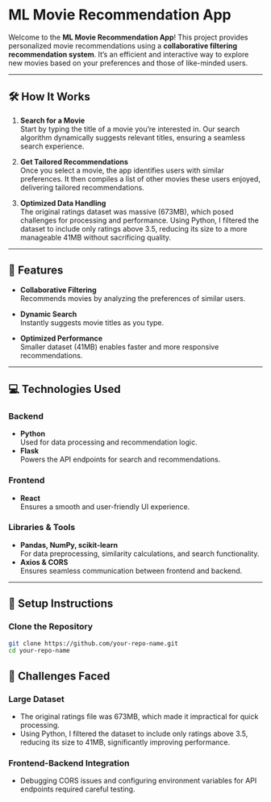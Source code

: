 # ML Movie Recommendation App

Welcome to the **ML Movie Recommendation App**! This project provides personalized movie recommendations using a **collaborative filtering recommendation system**. It’s an efficient and interactive way to explore new movies based on your preferences and those of like-minded users.

---

## 🛠 How It Works

1. **Search for a Movie**  
   Start by typing the title of a movie you’re interested in. Our search algorithm dynamically suggests relevant titles, ensuring a seamless search experience.

2. **Get Tailored Recommendations**  
   Once you select a movie, the app identifies users with similar preferences. It then compiles a list of other movies these users enjoyed, delivering tailored recommendations.

3. **Optimized Data Handling**  
   The original ratings dataset was massive (673MB), which posed challenges for processing and performance. Using Python, I filtered the dataset to include only ratings above 3.5, reducing its size to a more manageable 41MB without sacrificing quality.

---

## 🌟 Features

- **Collaborative Filtering**  
  Recommends movies by analyzing the preferences of similar users.
  
- **Dynamic Search**  
  Instantly suggests movie titles as you type.
  
- **Optimized Performance**  
  Smaller dataset (41MB) enables faster and more responsive recommendations.

---

## 💻 Technologies Used

### Backend  
- **Python**  
  Used for data processing and recommendation logic.  
- **Flask**  
  Powers the API endpoints for search and recommendations.  

### Frontend  
- **React**  
  Ensures a smooth and user-friendly UI experience.

### Libraries & Tools  
- **Pandas, NumPy, scikit-learn**  
  For data preprocessing, similarity calculations, and search functionality.  
- **Axios & CORS**  
  Ensures seamless communication between frontend and backend.

---

## 🚀 Setup Instructions

### Clone the Repository  
```bash
git clone https://github.com/your-repo-name.git
cd your-repo-name
```
## 🔧 Challenges Faced
### Large Dataset

- The original ratings file was 673MB, which made it impractical for quick processing.
- Using Python, I filtered the dataset to include only ratings above 3.5, reducing its size to 41MB, significantly improving performance.
  
### Frontend-Backend Integration
- Debugging CORS issues and configuring environment variables for API endpoints required careful testing.

